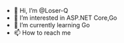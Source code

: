 - 👋 Hi, I’m @Loser-Q
- 👀 I’m interested in ASP.NET Core,Go
- 🌱 I’m currently learning Go
- 📫 How to reach me 

<!---
Loser-Q/Loser-Q is a ✨ special ✨ repository because its `README.md` (this file) appears on your GitHub profile.
You can click the Preview link to take a look at your changes.
--->
